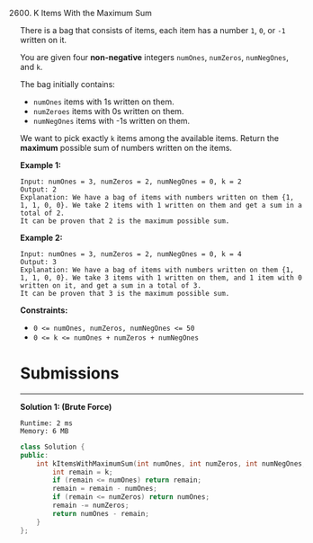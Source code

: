 2600. K Items With the Maximum Sum

There is a bag that consists of items, each item has a number `1`, `0`, or `-1` written on it.

You are given four **non-negative** integers `numOnes`, `numZeros`, `numNegOnes`, and `k`.

The bag initially contains:

* `numOnes` items with 1s written on them.
* `numZeroes` items with 0s written on them.
* `numNegOnes` items with -1s written on them.

We want to pick exactly `k` items among the available items. Return the **maximum** possible sum of numbers written on the items.

 

**Example 1:**
```
Input: numOnes = 3, numZeros = 2, numNegOnes = 0, k = 2
Output: 2
Explanation: We have a bag of items with numbers written on them {1, 1, 1, 0, 0}. We take 2 items with 1 written on them and get a sum in a total of 2.
It can be proven that 2 is the maximum possible sum.
```

**Example 2:**
```
Input: numOnes = 3, numZeros = 2, numNegOnes = 0, k = 4
Output: 3
Explanation: We have a bag of items with numbers written on them {1, 1, 1, 0, 0}. We take 3 items with 1 written on them, and 1 item with 0 written on it, and get a sum in a total of 3.
It can be proven that 3 is the maximum possible sum.
```

**Constraints:**

* `0 <= numOnes, numZeros, numNegOnes <= 50`
* `0 <= k <= numOnes + numZeros + numNegOnes`

# Submissions
---
**Solution 1: (Brute Force)**
```
Runtime: 2 ms
Memory: 6 MB
```
```c++
class Solution {
public:
    int kItemsWithMaximumSum(int numOnes, int numZeros, int numNegOnes, int k) {
        int remain = k; 
        if (remain <= numOnes) return remain;
        remain = remain - numOnes;
        if (remain <= numZeros) return numOnes;
        remain -= numZeros;
        return numOnes - remain;
    }
};
```

